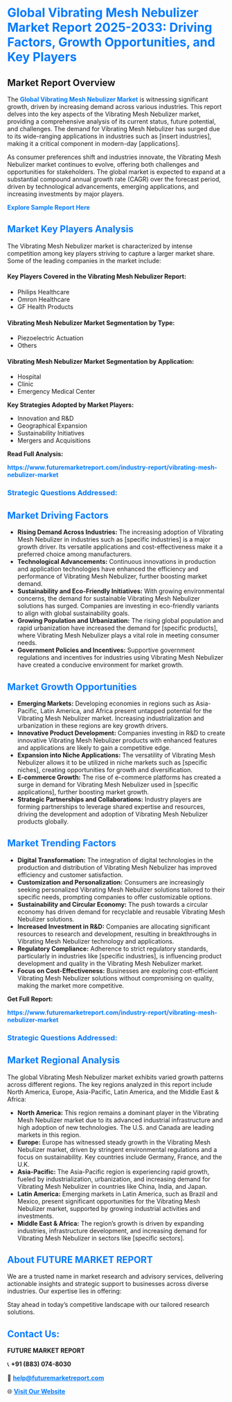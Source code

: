 <h1 style="color: #007BFF;">Global Vibrating Mesh Nebulizer Market Report 2025-2033: Driving Factors, Growth Opportunities, and Key Players</h1>

<section id="overview">
<h2>Market Report Overview</h2>
<p>The <a href="https://www.futuremarketreport.com/industry-report/vibrating-mesh-nebulizer-market" style="color: #007BFF; text-decoration: none;"><strong>Global Vibrating Mesh Nebulizer Market</strong></a> is witnessing significant growth, driven by increasing demand across various industries. This report delves into the key aspects of the Vibrating Mesh Nebulizer market, providing a comprehensive analysis of its current status, future potential, and challenges. The demand for Vibrating Mesh Nebulizer has surged due to its wide-ranging applications in industries such as [insert industries], making it a critical component in modern-day [applications].</p>
<p>As consumer preferences shift and industries innovate, the Vibrating Mesh Nebulizer market continues to evolve, offering both challenges and opportunities for stakeholders. The global market is expected to expand at a substantial compound annual growth rate (CAGR) over the forecast period, driven by technological advancements, emerging applications, and increasing investments by major players.</p>
</section>

<section id="overview">
<p><a href="https://www.futuremarketreport.com/request-sample/reportId=96940" style="color: #007BFF; text-decoration: none;"><strong>Explore Sample Report Here</strong></a></p>
</section>

<section id="key-players">
<h2 style="color: #007BFF;">Market Key Players Analysis</h2>
<p>The Vibrating Mesh Nebulizer market is characterized by intense competition among key players striving to capture a larger market share. Some of the leading companies in the market include:</p>
<h4>Key Players Covered in the Vibrating Mesh Nebulizer Report:</h4>
<ul><li>Philips Healthcare</li><li>Omron Healthcare</li><li>GF Health Products</li></ul>
<h4>Vibrating Mesh Nebulizer Market Segmentation by Type:</h4>
<ul><li>Piezoelectric Actuation</li><li>Others</li></ul>

<h4>Vibrating Mesh Nebulizer Market Segmentation by Application:</h4>
<ul><li>Hospital</li><li>Clinic</li><li>Emergency Medical Center</li></ul>
<p><strong>Key Strategies Adopted by Market Players:</strong></p>
<ul>
<li>Innovation and R&D</li>
<li>Geographical Expansion</li>
<li>Sustainability Initiatives</li>
<li>Mergers and Acquisitions</li>
</ul>
</section>

<section>
<p><strong>Read Full Analysis: </strong></p><a href="https://www.futuremarketreport.com/industry-report/vibrating-mesh-nebulizer-market" style="color: #007BFF; text-decoration: none;"><strong>https://www.futuremarketreport.com/industry-report/vibrating-mesh-nebulizer-market</strong></a>
<h3 style="color: #007BFF;">Strategic Questions Addressed:</h3>
</section>

<section id="driving-factors">
<h2 style="color: #007BFF;">Market Driving Factors</h2>
<ul>
<li><strong>Rising Demand Across Industries:</strong> The increasing adoption of Vibrating Mesh Nebulizer in industries such as [specific industries] is a major growth driver. Its versatile applications and cost-effectiveness make it a preferred choice among manufacturers.</li>
<li><strong>Technological Advancements:</strong> Continuous innovations in production and application technologies have enhanced the efficiency and performance of Vibrating Mesh Nebulizer, further boosting market demand.</li>
<li><strong>Sustainability and Eco-Friendly Initiatives:</strong> With growing environmental concerns, the demand for sustainable Vibrating Mesh Nebulizer solutions has surged. Companies are investing in eco-friendly variants to align with global sustainability goals.</li>
<li><strong>Growing Population and Urbanization:</strong> The rising global population and rapid urbanization have increased the demand for [specific products], where Vibrating Mesh Nebulizer plays a vital role in meeting consumer needs.</li>
<li><strong>Government Policies and Incentives:</strong> Supportive government regulations and incentives for industries using Vibrating Mesh Nebulizer have created a conducive environment for market growth.</li>
</ul>
</section>

<section id="growth-opportunities">
<h2 style="color: #007BFF;">Market Growth Opportunities</h2>
<ul>
<li><strong>Emerging Markets:</strong> Developing economies in regions such as Asia-Pacific, Latin America, and Africa present untapped potential for the Vibrating Mesh Nebulizer market. Increasing industrialization and urbanization in these regions are key growth drivers.</li>
<li><strong>Innovative Product Development:</strong> Companies investing in R&D to create innovative Vibrating Mesh Nebulizer products with enhanced features and applications are likely to gain a competitive edge.</li>
<li><strong>Expansion into Niche Applications:</strong> The versatility of Vibrating Mesh Nebulizer allows it to be utilized in niche markets such as [specific niches], creating opportunities for growth and diversification.</li>
<li><strong>E-commerce Growth:</strong> The rise of e-commerce platforms has created a surge in demand for Vibrating Mesh Nebulizer used in [specific applications], further boosting market growth.</li>
<li><strong>Strategic Partnerships and Collaborations:</strong> Industry players are forming partnerships to leverage shared expertise and resources, driving the development and adoption of Vibrating Mesh Nebulizer products globally.</li>
</ul>
</section>

<section id="trending-factors">
<h2 style="color: #007BFF;">Market Trending Factors</h2>
<ul>
<li><strong>Digital Transformation:</strong> The integration of digital technologies in the production and distribution of Vibrating Mesh Nebulizer has improved efficiency and customer satisfaction.</li>
<li><strong>Customization and Personalization:</strong> Consumers are increasingly seeking personalized Vibrating Mesh Nebulizer solutions tailored to their specific needs, prompting companies to offer customizable options.</li>
<li><strong>Sustainability and Circular Economy:</strong> The push towards a circular economy has driven demand for recyclable and reusable Vibrating Mesh Nebulizer solutions.</li>
<li><strong>Increased Investment in R&D:</strong> Companies are allocating significant resources to research and development, resulting in breakthroughs in Vibrating Mesh Nebulizer technology and applications.</li>
<li><strong>Regulatory Compliance:</strong> Adherence to strict regulatory standards, particularly in industries like [specific industries], is influencing product development and quality in the Vibrating Mesh Nebulizer market.</li>
<li><strong>Focus on Cost-Effectiveness:</strong> Businesses are exploring cost-efficient Vibrating Mesh Nebulizer solutions without compromising on quality, making the market more competitive.</li>
</ul>
</section>

<section>
<p><strong>Get Full Report: </strong></p><a href="https://www.futuremarketreport.com/industry-report/vibrating-mesh-nebulizer-market" style="color: #007BFF; text-decoration: none;"><strong>https://www.futuremarketreport.com/industry-report/vibrating-mesh-nebulizer-market</strong></a>
<h3 style="color: #007BFF;">Strategic Questions Addressed:</h3>
</section>


<section id="regional-analysis">
<h2 style="color: #007BFF;">Market Regional Analysis</h2>
<p>The global Vibrating Mesh Nebulizer market exhibits varied growth patterns across different regions. The key regions analyzed in this report include North America, Europe, Asia-Pacific, Latin America, and the Middle East & Africa:</p>
<ul>
<li><strong>North America:</strong> This region remains a dominant player in the Vibrating Mesh Nebulizer market due to its advanced industrial infrastructure and high adoption of new technologies. The U.S. and Canada are leading markets in this region.</li>
<li><strong>Europe:</strong> Europe has witnessed steady growth in the Vibrating Mesh Nebulizer market, driven by stringent environmental regulations and a focus on sustainability. Key countries include Germany, France, and the U.K.</li>
<li><strong>Asia-Pacific:</strong> The Asia-Pacific region is experiencing rapid growth, fueled by industrialization, urbanization, and increasing demand for Vibrating Mesh Nebulizer in countries like China, India, and Japan.</li>
<li><strong>Latin America:</strong> Emerging markets in Latin America, such as Brazil and Mexico, present significant opportunities for the Vibrating Mesh Nebulizer market, supported by growing industrial activities and investments.</li>
<li><strong>Middle East & Africa:</strong> The region’s growth is driven by expanding industries, infrastructure development, and increasing demand for Vibrating Mesh Nebulizer in sectors like [specific sectors].</li>
</ul>
</section>

<footer>
<h2 style="color: #007BFF;">About FUTURE MARKET REPORT</h2>
<p>We are a trusted name in market research and advisory services, delivering actionable insights and strategic support to businesses across diverse industries. Our expertise lies in offering:</p>

<p>Stay ahead in today’s competitive landscape with our tailored research solutions.</p>

<h2 style="color: #007BFF;">Contact Us:</h2>
<p><strong>FUTURE MARKET REPORT</strong></p>
<p>📞 <strong>+91 (883) 074-8030</strong></p>
<p>📧 <strong><a href="mailto:help@futuremarketreport.com" style="color: #007BFF;">help@futuremarketreport.com</a></strong></p>
<p>🌐 <strong><a href="https://www.futuremarketreport.com/" style="color: #007BFF;">Visit Our Website</a></strong></p>
</footer>